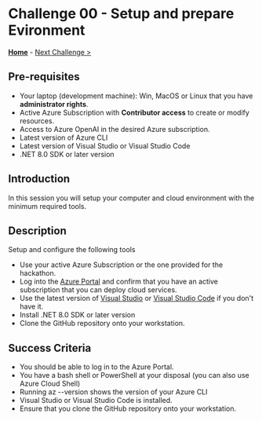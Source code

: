# Challenge 00 - Setup and prepare Evironment

**[Home](../README.md)** - [Next Challenge >](./Challenge-01.md)

## Pre-requisites

- Your laptop (development machine): Win, MacOS or Linux that you have **administrator rights**.
- Active Azure Subscription with **Contributor access** to create or modify resources.
- Access to Azure OpenAI in the desired Azure subscription.
- Latest version of Azure CLI
- Latest version of Visual Studio or Visual Studio Code
- .NET 8.0 SDK or later version

## Introduction

In this session you will setup your computer and cloud environment with the minimum required tools.

## Description

Setup and configure the following tools

- Use your active Azure Subscription or the one provided for the hackathon.
- Log into the [Azure Portal](https://portal.azure.com) and confirm that you have an active subscription that you can deploy cloud services.
- Use the latest version of [Visual Studio](https://visualstudio.microsoft.com) or [Visual Studio Code](https://code.visualstudio.com) if you don't have it.
- Install .NET 8.0 SDK or later version
- Clone the GitHub repository onto your workstation.

## Success Criteria

- You should be able to log in to the Azure Portal.
- You have a bash shell or PowerShell at your disposal (you can also use Azure Cloud Shell)
- Running az --version shows the version of your Azure CLI
- Visual Studio or Visual Studio Code is installed.
- Ensure that you clone the GitHub repository onto your workstation.
